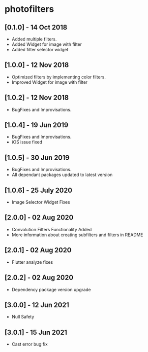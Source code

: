 # photofilters

## [0.1.0] - 14 Oct 2018

- Added multiple filters.
- Added Widget for image with filter
- Added filter selector widget

## [1.0.0] - 12 Nov 2018

- Optimized filters by implementing color filters.
- Improved Widget for image with filter

## [1.0.2] - 12 Nov 2018

- BugFixes and Improvisations.

## [1.0.4] - 19 Jun 2019

- BugFixes and Improvisations.
- iOS issue fixed

## [1.0.5] - 30 Jun 2019

- BugFixes and Improvisations.
- All dependant packages updated to latest version

## [1.0.6] - 25 July 2020

- Image Selector Widget Fixes

## [2.0.0] - 02 Aug 2020

- Convolution Filters Functionality Added
- More information about creating subfilters and filters in README

## [2.0.1] - 02 Aug 2020

- Flutter analyze fixes

## [2.0.2] - 02 Aug 2020

- Dependency package version upgrade

## [3.0.0] - 12 Jun 2021

- Null Safety

## [3.0.1] - 15 Jun 2021

- Cast error bug fix
